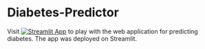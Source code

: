 # Diabetes-Predictor

Visit [![Streamlit App](https://static.streamlit.io/badges/streamlit_badge_black_white.svg)](https://diabetes-predictor.streamlit.app)
 to play with the web application for predicting diabetes. The app was deployed on Streamlit. 
